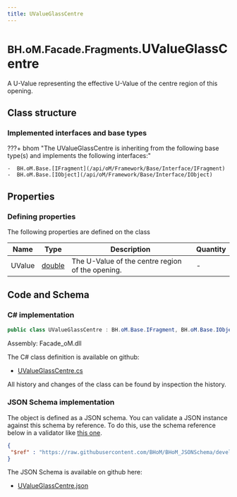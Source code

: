 ```yaml
---
title: UValueGlassCentre
---
```


# <small>BH.oM.Facade.Fragments.</small>**UValueGlassCentre**

A U-Value representing the effective U-Value of the centre region of this opening.

## Class structure

### Implemented interfaces and base types

???+ bhom "The UValueGlassCentre is inheriting from the following base type(s) and implements the following interfaces:"

    -  BH.oM.Base.[IFragment](/api/oM/Framework/Base/Interface/IFragment)
    -  BH.oM.Base.[IObject](/api/oM/Framework/Base/Interface/IObject)


## Properties



### Defining properties

The following properties are defined on the class

| Name             | Type             | Description      | Quantity         |
|------------------|------------------|------------------|------------------|
| UValue | [double](https://learn.microsoft.com/en-us/dotnet/api/System.Double?view=netstandard-2.0) | The U-Value of the centre region of the opening. | - |


## Code and Schema

### C# implementation

``` C# title="C#"
public class UValueGlassCentre : BH.oM.Base.IFragment, BH.oM.Base.IObject
```

Assembly: Facade_oM.dll

The C# class definition is available on github:

- [UValueGlassCentre.cs](https://github.com/BHoM/BHoM/blob/develop/Facade_oM/Fragments\UValueGlassCentre.cs)

All history and changes of the class can be found by inspection the history.
### JSON Schema implementation

The object is defined as a JSON schema. You can validate a JSON instance against this schema by reference. To do this, use the schema reference below in a validator like [this one](https://www.jsonschemavalidator.net/).

``` json title="JSON Schema"
{
 "$ref" : "https://raw.githubusercontent.com/BHoM/BHoM_JSONSchema/develop/Facade_oM/Fragments/UValueGlassCentre.json"
}
```

The JSON Schema is available on github here:

- [UValueGlassCentre.json](https://github.com/BHoM/BHoM_JSONSchema/blob/develop/Facade_oM/Fragments/UValueGlassCentre.json)
